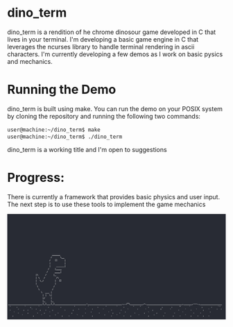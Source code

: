 # dino_term
dino_term is a rendition of he chrome dinosour game developed in C that lives in your terminal. I'm developing a basic game engine in C that leverages the ncurses library to handle terminal rendering in ascii characters. I'm currently developing a few demos as I work on basic pysics and mechanics. 

# Running the Demo
dino_term is built using make. You can run the demo on your POSIX system by cloning the repository and running the following two commands:
``` console
user@machine:~/dino_term$ make
user@machine:~/dino_term$ ./dino_term
```

dino_term is a working title and I'm open to suggestions

# Progress:
There is currently a framework that provides basic physics and user input. The next step is to use these tools to implement the game mechanics

![alt text](https://github.com/alexjodonnell/dino_term/blob/master/docs/Dino%20Screeny.png)
